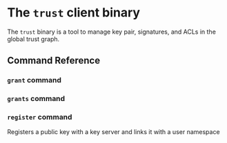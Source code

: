 # The `trust` client binary

The `trust` binary is a tool to manage key pair, signatures,  and ACLs
in the global trust graph.

## Command Reference

### `grant` command

### `grants` command

### `register` command

Registers a public key with a key server and links it with a user namespace